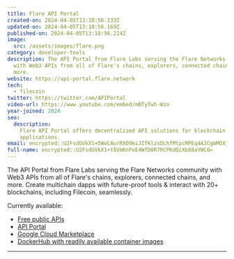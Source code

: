 ```yaml
---
title: Flare API Portal
created-on: 2024-04-05T13:18:56.133Z
updated-on: 2024-04-05T13:18:56.169Z
published-on: 2024-04-05T13:18:56.214Z
image:
  src: /assets/images/flare.png
category: developer-tools
description: The API Portal from Flare Labs serving the Flare Networks community
  with Web3 APIs from all of Flare's chains, explorers, connected chains, and
  more.
website: https://api-portal.flare.network
tech:
  - filecoin
twitter: https://twitter.com/APIPortal
video-url: https://www.youtube.com/embed/mBTyTwh-Wzo
year-joined: 2024
seo:
  description:
    Flare API Portal offers decentralized API solutions for blockchain
    applications.
email: encrypted::U2FsdGVkX1+5WoCAurRXO9miJZfKlzsDLhfMtpcMPEq4AJCgmMOXjKaMIVU2C5yB
full-name: encrypted::U2FsdGVkX1+t8VmKnPxE4WfD0R7RCPKdQiXb68aYWCQ=
---
```


The API Portal from Flare Labs serving the Flare Networks community with Web3 APIs from all of Flare's chains, explorers, connected chains, and more. Create multichain dapps with future-proof tools & interact with 20+ blockchains, including Filecoin, seamlessly.

Currently available:

- [Free public APIs](https://docs.flare.network/dev/reference/network-config/#connected-networks)
- [API Portal](https://api-portal.flare.network/apis)
- [Google Cloud Marketplace](https://console.cloud.google.com/marketplace/product/flare-public/api-portal-flare-network)
- [DockerHub with readily available container images](https://hub.docker.com/u/flarefoundation)

---
